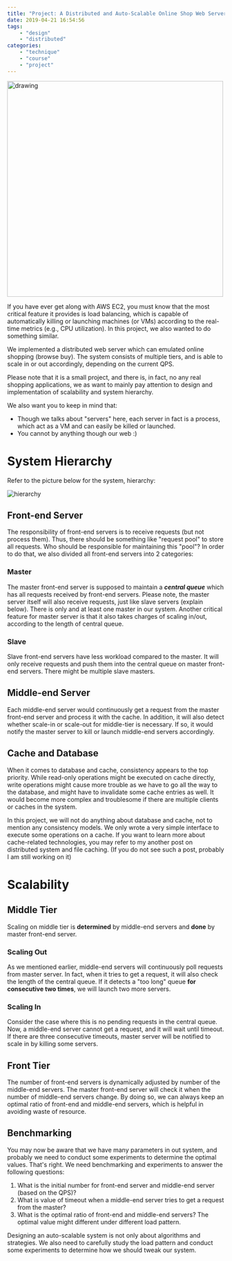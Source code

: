 ```yaml
---
title: "Project: A Distributed and Auto-Scalable Online Shop Web Server"
date: 2019-04-21 16:54:56
tags:
    - "design"
    - "distributed"
categories:
    - "technique"
    - "course"
    - "project"
---
```


<img src="head.jpeg" alt="drawing" width="500"/>

If you have ever get along with AWS EC2, you must know that the most critical feature it provides is load balancing, which is capable of automatically killing or launching machines (or VMs) according to the real-time metrics (e.g., CPU utilization). In this project, we also wanted to do something similar.

We implemented a distributed web server which can emulated online shopping (browse buy). The system consists of multiple tiers, and is able to scale in or out accordingly, depending on the current QPS.

Please note that it is a small project, and there is, in fact, no any real shopping applications, we as want to mainly pay attention to design and implementation of scalability and system hierarchy.

We also want you to keep in mind that:

- Though we talks about "servers" here, each server in fact is a process, which act as a VM and can easily be killed or launched.
- You cannot by anything though our web :)

# System Hierarchy

Refer to the picture below for the system, hierarchy:

![hierarchy](structure.svg)

## Front-end Server

The responsibility of front-end servers is to receive requests (but not process them). Thus, there should be something like "request pool" to store all requests. Who should be responsible for maintaining this "pool"? In order to do that, we also divided all front-end servers into 2 categories:

### Master

The master front-end server is supposed to maintain a ***central queue*** which has all requests received by front-end servers. Please note, the master server itself will also receive requests, just like slave servers (explain below). There is only and at least one master in our system. Another critical feature for master server is that it also takes charges of scaling in/out, according to the length of central queue.

### Slave

Slave front-end servers have less workload compared to the master. It will only receive requests and push them into the central queue on master front-end servers. There might be multiple slave masters.

## Middle-end Server

Each middle-end server would continuously get a request from the master front-end server and process it with the cache. In addition, it will also detect whether scale-in or scale-out for middle-tier is necessary. If so, it would notify the master server to kill or launch middle-end servers accordingly.

## Cache and Database

When it comes to database and cache, consistency appears to the top priority. While read-only operations might be executed on cache directly, write operations might cause more trouble as we have to go all the way to the database, and might have to invalidate some cache entries as well. It would become more complex and troublesome if there are multiple clients or caches in the system.

In this project, we will not do anything about database and cache, not to mention any consistency models. We only wrote a very simple interface to execute some operations on a cache. If you want to learn more about cache-related technologies, you may refer to my another post on distributed system and file caching. (If you do not see such a post, probably I am still working on it)

# Scalability

## Middle Tier

Scaling on middle tier is **determined** by middle-end servers and **done** by master front-end server.

### Scaling Out

As we mentioned earlier, middle-end servers will continuously poll requests from master server. In fact, when it tries to get a request, it will also check the length of the central queue. If it detects a "too long" queue **for consecutive two times**, we will launch two more servers.

### Scaling In

Consider the case where this is no pending requests in the central queue. Now, a middle-end server cannot get a request, and it will wait until timeout. If there are three consecutive timeouts, master server will be notified to scale in by killing some servers.

## Front Tier

The number of front-end servers is dynamically adjusted by number of the middle-end servers. The master front-end server will check it when the number of middle-end servers change. By doing so, we can always keep an optimal ratio of front-end and middle-end servers, which is helpful in avoiding waste of resource.

## Benchmarking

You may now be aware that we have many parameters in out system, and probably we need to conduct some experiments to determine the optimal values. That's right. We need benchmarking and experiments to answer the following questions:

1. What is the initial number for front-end server and middle-end server (based on the QPS)?
2. What is value of timeout when a middle-end server tries to get a request from the master?
3. What is the optimal ratio of front-end and middle-end servers? The optimal value might different under different load pattern.

Designing an auto-scalable system is not only about algorithms and strategies. We also need to carefully study the load pattern and conduct some experiments to determine how we should tweak our system.

